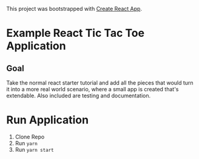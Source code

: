 This project was bootstrapped with [Create React App](https://github.com/facebookincubator/create-react-app).

# Example React Tic Tac Toe Application
## Goal
Take the normal react starter tutorial and add all the pieces that would turn it into a more real world scenario,
where a small app is created that's extendable.  Also included are testing and documentation.  

# Run Application
1. Clone Repo
2. Run `yarn`
3. Run `yarn start`
